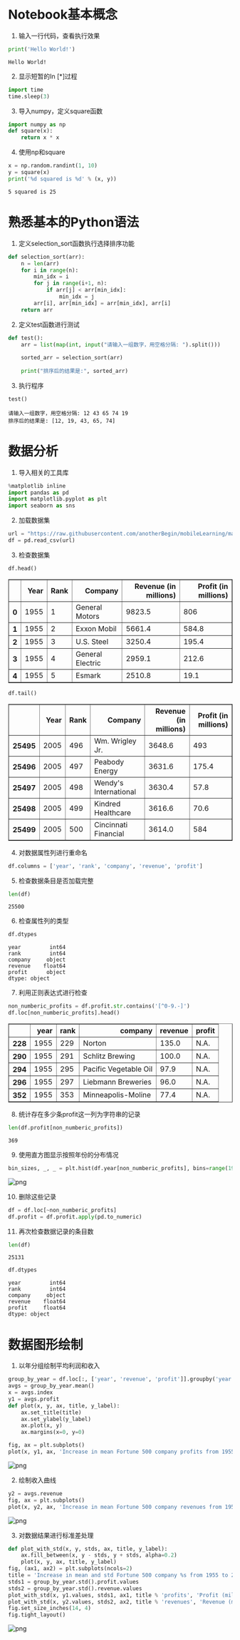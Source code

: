 # Notebook基本概念

1. 输入一行代码，查看执行效果


```python
print('Hello World!')
```

    Hello World!
    

2. 显示短暂的In [*]过程


```python
import time
time.sleep(3)
```

3. 导入numpy，定义square函数


```python
import numpy as np
def square(x):
    return x * x
```

4. 使用np和square


```python
x = np.random.randint(1, 10)
y = square(x)
print('%d squared is %d' % (x, y))
```

    5 squared is 25
    

# 熟悉基本的Python语法

1. 定义selection_sort函数执行选择排序功能


```python
def selection_sort(arr):
    n = len(arr)
    for i in range(n):
        min_idx = i
        for j in range(i+1, n):
            if arr[j] < arr[min_idx]:
                min_idx = j
        arr[i], arr[min_idx] = arr[min_idx], arr[i]
    return arr
```

2. 定义test函数进行测试


```python
def test():
    arr = list(map(int, input("请输入一组数字，用空格分隔: ").split()))
    
    sorted_arr = selection_sort(arr)
    
    print("排序后的结果是:", sorted_arr)
```

3. 执行程序


```python
test()
```

    请输入一组数字，用空格分隔: 12 43 65 74 19
    排序后的结果是: [12, 19, 43, 65, 74]
    

# 数据分析

1. 导入相关的工具库


```python
%matplotlib inline
import pandas as pd
import matplotlib.pyplot as plt
import seaborn as sns
```

2. 加载数据集


```python
url = "https://raw.githubusercontent.com/anotherBegin/mobileLearning/main/test3/fortune500.csv"
df = pd.read_csv(url)
```

3. 检查数据集


```python
df.head()
```




<div>
<table border="1" class="dataframe">
  <thead>
    <tr style="text-align: right;">
      <th></th>
      <th>Year</th>
      <th>Rank</th>
      <th>Company</th>
      <th>Revenue (in millions)</th>
      <th>Profit (in millions)</th>
    </tr>
  </thead>
  <tbody>
    <tr>
      <th>0</th>
      <td>1955</td>
      <td>1</td>
      <td>General Motors</td>
      <td>9823.5</td>
      <td>806</td>
    </tr>
    <tr>
      <th>1</th>
      <td>1955</td>
      <td>2</td>
      <td>Exxon Mobil</td>
      <td>5661.4</td>
      <td>584.8</td>
    </tr>
    <tr>
      <th>2</th>
      <td>1955</td>
      <td>3</td>
      <td>U.S. Steel</td>
      <td>3250.4</td>
      <td>195.4</td>
    </tr>
    <tr>
      <th>3</th>
      <td>1955</td>
      <td>4</td>
      <td>General Electric</td>
      <td>2959.1</td>
      <td>212.6</td>
    </tr>
    <tr>
      <th>4</th>
      <td>1955</td>
      <td>5</td>
      <td>Esmark</td>
      <td>2510.8</td>
      <td>19.1</td>
    </tr>
  </tbody>
</table>
</div>




```python
df.tail()
```




<div>
<table border="1" class="dataframe">
  <thead>
    <tr style="text-align: right;">
      <th></th>
      <th>Year</th>
      <th>Rank</th>
      <th>Company</th>
      <th>Revenue (in millions)</th>
      <th>Profit (in millions)</th>
    </tr>
  </thead>
  <tbody>
    <tr>
      <th>25495</th>
      <td>2005</td>
      <td>496</td>
      <td>Wm. Wrigley Jr.</td>
      <td>3648.6</td>
      <td>493</td>
    </tr>
    <tr>
      <th>25496</th>
      <td>2005</td>
      <td>497</td>
      <td>Peabody Energy</td>
      <td>3631.6</td>
      <td>175.4</td>
    </tr>
    <tr>
      <th>25497</th>
      <td>2005</td>
      <td>498</td>
      <td>Wendy's International</td>
      <td>3630.4</td>
      <td>57.8</td>
    </tr>
    <tr>
      <th>25498</th>
      <td>2005</td>
      <td>499</td>
      <td>Kindred Healthcare</td>
      <td>3616.6</td>
      <td>70.6</td>
    </tr>
    <tr>
      <th>25499</th>
      <td>2005</td>
      <td>500</td>
      <td>Cincinnati Financial</td>
      <td>3614.0</td>
      <td>584</td>
    </tr>
  </tbody>
</table>
</div>



4. 对数据属性列进行重命名


```python
df.columns = ['year', 'rank', 'company', 'revenue', 'profit']
```

5. 检查数据条目是否加载完整


```python
len(df)
```




    25500



6. 检查属性列的类型


```python
df.dtypes
```




    year         int64
    rank         int64
    company     object
    revenue    float64
    profit      object
    dtype: object



7. 利用正则表达式进行检查


```python
non_numberic_profits = df.profit.str.contains('[^0-9.-]')
df.loc[non_numberic_profits].head()
```




<div>
<style scoped>
    .dataframe tbody tr th:only-of-type {
        vertical-align: middle;
    }

    .dataframe tbody tr th {
        vertical-align: top;
    }

    .dataframe thead th {
        text-align: right;
    }
</style>
<table border="1" class="dataframe">
  <thead>
    <tr style="text-align: right;">
      <th></th>
      <th>year</th>
      <th>rank</th>
      <th>company</th>
      <th>revenue</th>
      <th>profit</th>
    </tr>
  </thead>
  <tbody>
    <tr>
      <th>228</th>
      <td>1955</td>
      <td>229</td>
      <td>Norton</td>
      <td>135.0</td>
      <td>N.A.</td>
    </tr>
    <tr>
      <th>290</th>
      <td>1955</td>
      <td>291</td>
      <td>Schlitz Brewing</td>
      <td>100.0</td>
      <td>N.A.</td>
    </tr>
    <tr>
      <th>294</th>
      <td>1955</td>
      <td>295</td>
      <td>Pacific Vegetable Oil</td>
      <td>97.9</td>
      <td>N.A.</td>
    </tr>
    <tr>
      <th>296</th>
      <td>1955</td>
      <td>297</td>
      <td>Liebmann Breweries</td>
      <td>96.0</td>
      <td>N.A.</td>
    </tr>
    <tr>
      <th>352</th>
      <td>1955</td>
      <td>353</td>
      <td>Minneapolis-Moline</td>
      <td>77.4</td>
      <td>N.A.</td>
    </tr>
  </tbody>
</table>
</div>



8. 统计存在多少条profit这一列为字符串的记录


```python
len(df.profit[non_numberic_profits])
```




    369



9. 使用直方图显示按照年份的分布情况


```python
bin_sizes, _, _ = plt.hist(df.year[non_numberic_profits], bins=range(1955, 2006))
```


    
![png](output_35_0.png)
    


10. 删除这些记录


```python
df = df.loc[~non_numberic_profits]
df.profit = df.profit.apply(pd.to_numeric)
```

11. 再次检查数据记录的条目数


```python
len(df)
```




    25131




```python
df.dtypes
```




    year         int64
    rank         int64
    company     object
    revenue    float64
    profit     float64
    dtype: object



# 数据图形绘制

1. 以年分组绘制平均利润和收入


```python
group_by_year = df.loc[:, ['year', 'revenue', 'profit']].groupby('year')
avgs = group_by_year.mean()
x = avgs.index
y1 = avgs.profit
def plot(x, y, ax, title, y_label):
    ax.set_title(title)
    ax.set_ylabel(y_label)
    ax.plot(x, y)
    ax.margins(x=0, y=0)
```


```python
fig, ax = plt.subplots()
plot(x, y1, ax, 'Increase in mean Fortune 500 company profits from 1955 to 2005', 'Profit (millions)')
```


    
![png](output_44_0.png)
    


2. 绘制收入曲线


```python
y2 = avgs.revenue
fig, ax = plt.subplots()
plot(x, y2, ax, 'Increase in mean Fortune 500 company revenues from 1955 to 2005', 'Revenue (millions)')
```


    
![png](output_46_0.png)
    


3. 对数据结果进行标准差处理


```python
def plot_with_std(x, y, stds, ax, title, y_label):
    ax.fill_between(x, y - stds, y + stds, alpha=0.2)
    plot(x, y, ax, title, y_label)
fig, (ax1, ax2) = plt.subplots(ncols=2)
title = 'Increase in mean and std Fortune 500 company %s from 1955 to 2005'
stds1 = group_by_year.std().profit.values
stds2 = group_by_year.std().revenue.values
plot_with_std(x, y1.values, stds1, ax1, title % 'profits', 'Profit (millions)')
plot_with_std(x, y2.values, stds2, ax2, title % 'revenues', 'Revenue (millions)')
fig.set_size_inches(14, 4)
fig.tight_layout()
```


    
![png](output_48_0.png)
    



```python

```
